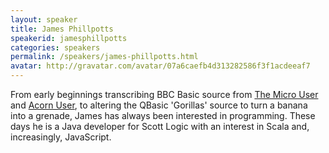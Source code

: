 ```yaml
---
layout: speaker
title: James Phillpotts
speakerid: jamesphillpotts
categories: speakers
permalink: /speakers/james-phillpotts.html
avatar: http://gravatar.com/avatar/07a6caefb4d313282586f3f1acdeeaf7
---
```


From early beginnings transcribing BBC Basic source from [The Micro User](http://myweb.tiscali.co.uk/themicrouser/) and [Acorn User](http://8bs.com/aumags.htm), to altering the QBasic 'Gorillas' source to turn a banana into a grenade, James has always been interested in programming. These days he is a Java developer for Scott Logic with an interest in Scala and, increasingly, JavaScript.
